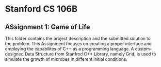 # Stanford CS 106B
## ASsignment 1: Game of Life
This folder contains the project description and the submitted solution to the problem.
This Assignment focuses on creating a proper interface and employing the capabilites of C++ as a programming language. 
A custom-designed Data Structure from Stanfrod C++ Library, namely Grid, is used to simulate the growth of microbes in different 
initial conditions.
